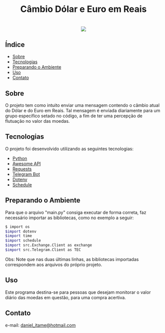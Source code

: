 <h1 align = center>
    Câmbio Dólar e Euro em Reais
</h1>

<h1 align = center>
    <img src = "public/câmbio.jpg">
</h1>

## Índice

- [Sobre](#-Sobre)
- [Tecnologias](#-Tecnologias)
- [Preparando o Ambiente](#-Preparando-o-Ambiente)
- [Uso](#-Uso)
- [Contato](#-Contato)

## Sobre

O projeto tem como intuito enviar uma mensagem contendo o câmbio atual
do Dólar e do Euro em Reais. Tal mensagem é enviada diariamente para um grupo específico
setado no código, a fim de ter uma percepção de flutuação no valor das moedas.

## Tecnologias

O projeto foi desenvolvido utilizando as seguintes tecnologias:

- [Python](https://www.python.org/downloads/)
- [Awesome API](https://docs.awesomeapi.com.br/api-de-moedas)
- [Requests](https://pypi.org/project/requests/)
- [Telegram Bot](https://core.telegram.org/bots)
- [Dotenv](https://pypi.org/project/python-dotenv/)
- [Schedule](https://schedule.readthedocs.io/en/stable/)

## Preparando o Ambiente

Para que o arquivo "main.py" consiga executar de forma correta, faz necessário importar as bibliotecas, como no exemplo a seguir:
```bash
$ import os
$import dotenv
$import time
$import schedule
$import src.Exchange.Client as exchange
$import src.Telegram.Client as TEC
```
Obs: Note que nas duas últimas linhas, as bibliotecas importadas correspondem aos arquivos do próprio projeto.

## Uso 

Este programa destina-se para pessoas que desejam monitorar o valor diário das moedas em questão, para uma compra acertiva.

## Contato
e-mail: daniel_itame@hotmail.com 


